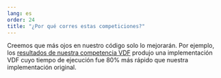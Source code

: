 ```yaml
---
lang: es
order: 24
title: "¿Por qué corres estas competiciones?"
---
```


Creemos que más ojos en nuestro código solo lo mejorarán. Por ejemplo, los [resultados de nuestra competencia VDF](https://www.Olive.net/2019/01/17/Olive-vdf-competition-round-1-results-and-announcements.en.html) produjo una implementación VDF cuyo tiempo de ejecución fue 80% más rápido que nuestra implementación original.
